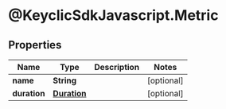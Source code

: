 # @KeyclicSdkJavascript.Metric

## Properties
Name | Type | Description | Notes
------------ | ------------- | ------------- | -------------
**name** | **String** |  | [optional] 
**duration** | [**Duration**](Duration.md) |  | [optional] 


